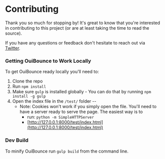 # Contributing

Thank you so much for stopping by! It's great to know that you're interested in contributing to this project (or are at least taking the time to read the source).

If you have any questions or feedback don't hesitate to reach out via [Twitter](http://www.twitter.com/carlsednaoui).

### Getting OuiBounce to Work Locally
To get OuiBounce ready locally you'll need to:

 1. Clone the repo
 1. Run `npm install`
 1.  Make sure `gulp` is installed globally
    - You can do that by running `npm install -g gulp`
 1. Open the index file in the `/test/` folder -- 
    - Note: Cookies won't work if you simply open the file. You'll need to have a server ready to serve the page. The easiest way is to
      - run: `python -m SimpleHTTPServer`
      - [http://127.0.0.1:8000/test/index.html](http://127.0.0.1:8000/test/index.html)

### Dev Build
To minify OuiBounce run `gulp build` from the command line.
